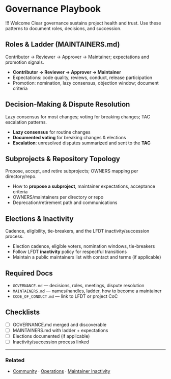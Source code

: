 [//]: # (SPDX-License-Identifier: CC-BY-4.0)

# Governance Playbook

!!! Welcome
    Clear governance sustains project health and trust. Use these patterns to document roles, decisions, and succession.

## Roles & Ladder (MAINTAINERS.md)

  Contributor → Reviewer → Approver → Maintainer; expectations and promotion signals.

- **Contributor → Reviewer → Approver → Maintainer**
- Expectations: code quality, reviews, conduct, release participation
- Promotion: nomination, lazy consensus, objection window; document criteria

## Decision-Making & Dispute Resolution

  Lazy consensus for most changes; voting for breaking changes; TAC escalation patterns.

- **Lazy consensus** for routine changes
- **Documented voting** for breaking changes & elections
- **Escalation**: unresolved disputes summarized and sent to the **TAC**

## Subprojects & Repository Topology

  Propose, accept, and retire subprojects; OWNERS mapping per directory/repo.

- How to **propose a subproject**, maintainer expectations, acceptance criteria
- OWNERS/maintainers per directory or repo
- Deprecation/retirement path and communications

## Elections & Inactivity

  Cadence, eligibility, tie-breakers, and the LFDT inactivity/succession process.

- Election cadence, eligible voters, nomination windows, tie-breakers
- Follow LFDT **inactivity** policy for respectful transitions
- Maintain a public maintainers list with contact and terms (if applicable)

## Required Docs

- `GOVERNANCE.md` — decisions, roles, meetings, dispute resolution
- `MAINTAINERS.md` — names/handles, ladder, how to become a maintainer
- `CODE_OF_CONDUCT.md` — link to LFDT or project CoC

## Checklists

- [ ] GOVERNANCE.md merged and discoverable
- [ ] MAINTAINERS.md with ladder + expectations
- [ ] Elections documented (if applicable)
- [ ] Inactivity/succession process linked

---

### Related

- [Community](community.md) · [Operations](operations.md) · [Maintainer Inactivity](https://lf-decentralized-trust.github.io/governance/governing-documents/inactivity/#maintainer-inactivity)
